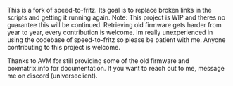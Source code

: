 This is a fork of speed-to-fritz.
Its goal is to replace broken links in the scripts and getting it running again.
Note: This project is WIP and theres no guarantee this will be continued.
Retrieving old firmware gets harder from year to year, every contribution is welcome.
Im really unexperienced in using the codebase of speed-to-fritz so please be patient with me.
Anyone contributing to this project is welcome.

Thanks to AVM for still providing some of the old firmware and boxmatrix.info for documentation.
If you want to reach out to me, message me on discord (universeclient).
